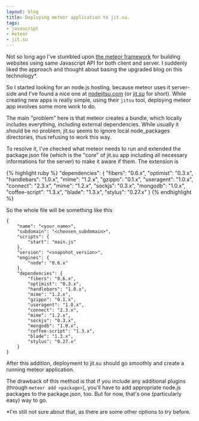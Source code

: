 ```yaml
---
layout: blog
title: Deploying meteor application to jit.su.
tags:
- javascript
- meteor
- jit.su
---
```


Not so long ago I've stumbled upon [the meteor framework][meteor] for building websites using same Javascript API for both client and server.
I suddenly liked the approach and thought about basing the upgraded blog on this technology\*.

So I started looking for an node.js hosting, because meteor uses it server-side and I've found a nice one at [nodejitsu.com][jitsu] (or [jit.su][jitsu] for short).
While creating new apps is really simple, using their `jitsu` tool, deploying meteor app involves some more work to do.

The main "problem" here is that meteor creates a bundle, which locally includes everything, including external dependencies. While usually it should be no problem, jit.su seems to ignore local node_packages directories, thus refusing to work this way.

To resolve it, I've checked what meteor needs to run and extended the package.json file (which is the "core" of jit.su app including all necessary informations for the server) to make it aware if them. The extension is

{% highlight ruby %}
"dependencies": {
    "fibers": "0.6.x",
    "optimist": "0.3.x",
    "handlebars": "1.0.x",
    "mime": "1.2.x",
    "gzippo": "0.1.x",
    "useragent": "1.0.x",
    "connect": "2.3.x",
    "mime": "1.2.x",
    "sockjs": "0.3.x",
    "mongodb": "1.0.x",
    "coffee-script": "1.3.x",
    "blade": "1.3.x",
    "stylus": "0.27.x"
}
{% endhighlight %}

So the whole file will be something like this

    {
        "name": "<your_name>",
        "subdomain": "<choosen_subdomain>",
        "scripts": {
            "start": "main.js"
        },
        "version": "<snapshot_version>",
        "engines": {
            "node": "0.6.x"
        },
        "dependencies": {
            "fibers": "0.6.x",
            "optimist": "0.3.x",
            "handlebars": "1.0.x",
            "mime": "1.2.x",
            "gzippo": "0.1.x",
            "useragent": "1.0.x",
            "connect": "2.3.x",
            "mime": "1.2.x",
            "sockjs": "0.3.x",
            "mongodb": "1.0.x",
            "coffee-script": "1.3.x",
            "blade": "1.3.x",
            "stylus": "0.27.x"
        }
    }

After this addition, deployment to jit.su should go smoothly and create a running meteor application.

The drawback of this method is that if you include any additional plugins (through `meteor add <package>`), you'll have to add appropriate node.js packages to the package.json, too. But for now, that's one (particularly easy) way to go.

\*I'm still not sure about that, as there are some other options to try before.

[meteor]: http://meteor.com
[jitsu]: http://nodejitsu.com
